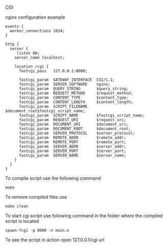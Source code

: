 CGI

nginx configuration example
```
events {
  worker_connections 1024;
}

http {
  server {
     listen 80;
    server_name localhost;

    location /cgi {
      fastcgi_pass   127.0.0.1:8000;

      fastcgi_param  GATEWAY_INTERFACE  CGI/1.1;
      fastcgi_param  SERVER_SOFTWARE    nginx;
      fastcgi_param  QUERY_STRING       $query_string;
      fastcgi_param  REQUEST_METHOD     $request_method;
      fastcgi_param  CONTENT_TYPE       $content_type;
      fastcgi_param  CONTENT_LENGTH     $content_length;
      fastcgi_param  SCRIPT_FILENAME    $document_root$fastcgi_script_name;
      fastcgi_param  SCRIPT_NAME        $fastcgi_script_name;
      fastcgi_param  REQUEST_URI        $request_uri;
      fastcgi_param  DOCUMENT_URI       $document_uri;
      fastcgi_param  DOCUMENT_ROOT      $document_root;
      fastcgi_param  SERVER_PROTOCOL    $server_protocol;
      fastcgi_param  REMOTE_ADDR        $remote_addr;
      fastcgi_param  REMOTE_PORT        $remote_port;
      fastcgi_param  SERVER_ADDR        $server_addr;
      fastcgi_param  SERVER_PORT        $server_port;
      fastcgi_param  SERVER_NAME        $server_name;
    }
  }
}
```

To compile script use the following command
```
make
```

To remove compiled files use
```
make clean
```

To start cgi script use following command in the folder where the compiled script is located
```
spawn-fcgi -p 8000 -n main.o
```

To see the script in action open 127.0.0.1/cgi url
